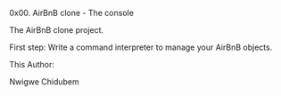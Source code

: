 0x00. AirBnB clone - The console

The AirBnB clone project.

First step: Write a command interpreter to manage your AirBnB objects.

This Author:

Nwigwe Chidubem
